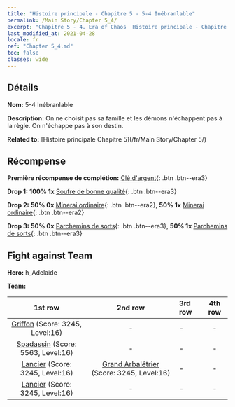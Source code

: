 ```yaml
---
title: "Histoire principale - Chapitre 5 - 5-4 Inébranlable"
permalink: /Main Story/Chapter 5_4/
excerpt: "Chapitre 5 - 4. Era of Chaos  Histoire principale - Chapitre 5_4. 5-4 Inébranlable"
last_modified_at: 2021-04-28
locale: fr
ref: "Chapter 5_4.md"
toc: false
classes: wide
---
```


## Détails

 **Nom:** 5-4 Inébranlable

 **Description:** On ne choisit pas sa famille et les démons n'échappent pas à la règle. On n'échappe pas à son destin.

 **Related to:** [Histoire principale Chapitre 5](/fr/Main Story/Chapter 5/)

## Récompense

 **Première récompense de complétion:** [Clé d'argent](/ItemsFR/con_693/){: .btn .btn--era3}

 **Drop 1:** **100% 1x** [Soufre de bonne qualité](/ItemsFR/mat_15/){: .btn .btn--era3}

 **Drop 2:** **50% 0x** [Minerai ordinaire](/ItemsFR/mat_6/){: .btn .btn--era2}, **50% 1x** [Minerai ordinaire](/ItemsFR/mat_6/){: .btn .btn--era2}

 **Drop 3:** **50% 0x** [Parchemins de sorts](/ItemsFR/con_694/){: .btn .btn--era3}, **50% 1x** [Parchemins de sorts](/ItemsFR/con_694/){: .btn .btn--era3}


## Fight against Team
 **Hero:** h_Adelaide

 **Team:**


  | 1st row | 2nd row | 3rd row | 4th row |
  |:----:|:----:|:----|:----:|
  | [Griffon](/fr/units/Griffin/) (Score: 3245, Level:16)  | - | - | - |
  | [Spadassin](/fr/units/Swordsman/) (Score: 5563, Level:16)  | - | - | - |
  | [Lancier](/fr/units/Pikeman/) (Score: 3245, Level:16)  | [Grand Arbalétrier](/fr/units/Marksman/) (Score: 3245, Level:16)  | - | - |
  | [Lancier](/fr/units/Pikeman/) (Score: 3245, Level:16)  | - | - | - |


